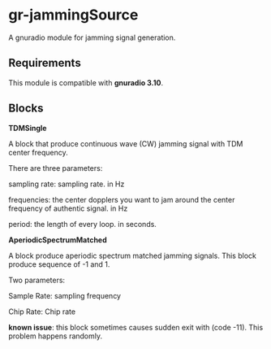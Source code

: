 # gr-jammingSource

A gnuradio module for jamming signal generation.

## Requirements

This module is compatible with **gnuradio 3.10**.

## Blocks

**TDMSingle**

A block that produce continuous wave (CW) jamming signal with TDM center frequency. 

There are three parameters:

sampling rate: sampling rate. in Hz

frequencies: the center dopplers you want to jam around the center frequency of authentic signal. in Hz

period: the length of every loop. in seconds.

**AperiodicSpectrumMatched**

A block produce aperiodic spectrum matched jamming signals. This block produce sequence of -1 and 1.

Two parameters:

Sample Rate: sampling frequency

Chip Rate: Chip rate

**known issue**: this block sometimes causes sudden exit with (code -11). This problem happens randomly. 